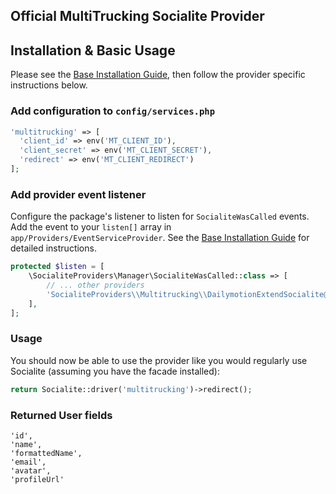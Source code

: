 ## Official MultiTrucking Socialite Provider

## Installation & Basic Usage
Please see the [Base Installation Guide](https://socialiteproviders.com/usage/), then follow the provider specific instructions below.

### Add configuration to `config/services.php`
```php
'multitrucking' => [    
  'client_id' => env('MT_CLIENT_ID'),  
  'client_secret' => env('MT_CLIENT_SECRET'),  
  'redirect' => env('MT_CLIENT_REDIRECT') 
];
```

### Add provider event listener
Configure the package's listener to listen for `SocialiteWasCalled` events.
Add the event to your `listen[]` array in `app/Providers/EventServiceProvider`. See the [Base Installation Guide](https://socialiteproviders.com/usage/) for detailed instructions.

```php
protected $listen = [
    \SocialiteProviders\Manager\SocialiteWasCalled::class => [
        // ... other providers
        'SocialiteProviders\\Multitrucking\\DailymotionExtendSocialite@handle',
    ],
];
```

### Usage
You should now be able to use the provider like you would regularly use Socialite (assuming you have the facade installed):

```php
return Socialite::driver('multitrucking')->redirect();
```

### Returned User fields
    'id',
    'name',
    'formattedName',
    'email',
    'avatar',
    'profileUrl'